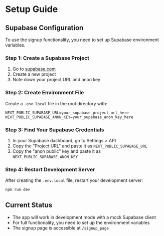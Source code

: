 # Setup Guide

## Supabase Configuration

To use the signup functionality, you need to set up Supabase environment variables.

### Step 1: Create a Supabase Project
1. Go to [supabase.com](https://supabase.com)
2. Create a new project
3. Note down your project URL and anon key

### Step 2: Create Environment File
Create a `.env.local` file in the root directory with:

```
NEXT_PUBLIC_SUPABASE_URL=your_supabase_project_url_here
NEXT_PUBLIC_SUPABASE_ANON_KEY=your_supabase_anon_key_here
```

### Step 3: Find Your Supabase Credentials
1. In your Supabase dashboard, go to Settings > API
2. Copy the "Project URL" and paste it as `NEXT_PUBLIC_SUPABASE_URL`
3. Copy the "anon public" key and paste it as `NEXT_PUBLIC_SUPABASE_ANON_KEY`

### Step 4: Restart Development Server
After creating the `.env.local` file, restart your development server:

```bash
npm run dev
```

## Current Status
- The app will work in development mode with a mock Supabase client
- For full functionality, you need to set up the environment variables
- The signup page is accessible at `/signup_page` 